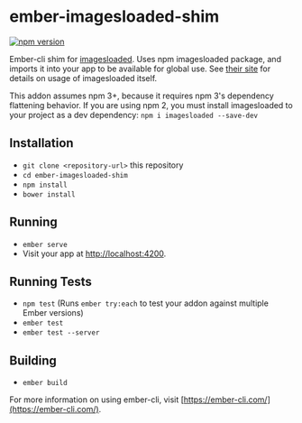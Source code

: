 # ember-imagesloaded-shim

[![npm version](https://badge.fury.io/js/ember-imagesloaded-shim.svg)](https://badge.fury.io/js/ember-imagesloaded-shim)

Ember-cli shim for [imagesloaded](http://imagesloaded.desandro.com/). Uses npm imagesloaded package, and imports it into your app to be available for global use. See [their site](http://imagesloaded.desandro.com/) for details on usage of imagesloaded itself.

This addon assumes npm 3+, because it requires npm 3's dependency flattening behavior. If you are using npm 2, you must install imagesloaded to your project as a dev dependency: `npm i imagesloaded --save-dev`

## Installation

* `git clone <repository-url>` this repository
* `cd ember-imagesloaded-shim`
* `npm install`
* `bower install`

## Running

* `ember serve`
* Visit your app at [http://localhost:4200](http://localhost:4200).

## Running Tests

* `npm test` (Runs `ember try:each` to test your addon against multiple Ember versions)
* `ember test`
* `ember test --server`

## Building

* `ember build`

For more information on using ember-cli, visit [https://ember-cli.com/](https://ember-cli.com/).
